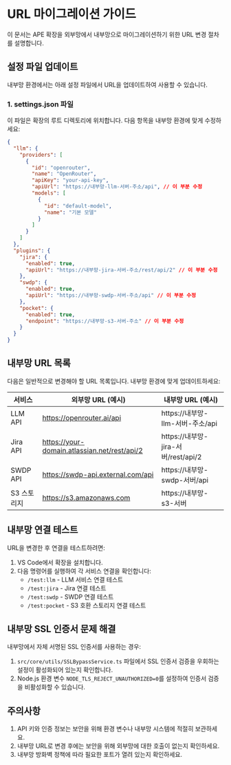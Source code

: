 # URL 마이그레이션 가이드

이 문서는 APE 확장을 외부망에서 내부망으로 마이그레이션하기 위한 URL 변경 절차를 설명합니다.

## 설정 파일 업데이트

내부망 환경에서는 아래 설정 파일에서 URL을 업데이트하여 사용할 수 있습니다.

### 1. settings.json 파일

이 파일은 확장의 루트 디렉토리에 위치합니다. 다음 항목을 내부망 환경에 맞게 수정하세요:

```json
{
  "llm": {
    "providers": [
      {
        "id": "openrouter",
        "name": "OpenRouter",
        "apiKey": "your-api-key",
        "apiUrl": "https://내부망-llm-서버-주소/api", // 이 부분 수정
        "models": [
          {
            "id": "default-model",
            "name": "기본 모델"
          }
        ]
      }
    ]
  },
  "plugins": {
    "jira": {
      "enabled": true,
      "apiUrl": "https://내부망-jira-서버-주소/rest/api/2" // 이 부분 수정
    },
    "swdp": {
      "enabled": true,
      "apiUrl": "https://내부망-swdp-서버-주소/api" // 이 부분 수정
    },
    "pocket": {
      "enabled": true,
      "endpoint": "https://내부망-s3-서버-주소" // 이 부분 수정
    }
  }
}
```

## 내부망 URL 목록

다음은 일반적으로 변경해야 할 URL 목록입니다. 내부망 환경에 맞게 업데이트하세요:

| 서비스 | 외부망 URL (예시) | 내부망 URL (예시) |
|-------|----------------|----------------|
| LLM API | https://openrouter.ai/api | https://내부망-llm-서버-주소/api |
| Jira API | https://your-domain.atlassian.net/rest/api/2 | https://내부망-jira-서버/rest/api/2 |
| SWDP API | https://swdp-api.external.com/api | https://내부망-swdp-서버/api |
| S3 스토리지 | https://s3.amazonaws.com | https://내부망-s3-서버 |

## 내부망 연결 테스트

URL을 변경한 후 연결을 테스트하려면:

1. VS Code에서 확장을 설치합니다.
2. 다음 명령어를 실행하여 각 서비스 연결을 확인합니다:
   - `/test:llm` - LLM 서비스 연결 테스트
   - `/test:jira` - Jira 연결 테스트 
   - `/test:swdp` - SWDP 연결 테스트
   - `/test:pocket` - S3 호환 스토리지 연결 테스트

## 내부망 SSL 인증서 문제 해결

내부망에서 자체 서명된 SSL 인증서를 사용하는 경우:

1. `src/core/utils/SSLBypassService.ts` 파일에서 SSL 인증서 검증을 우회하는 설정이 활성화되어 있는지 확인합니다.
2. Node.js 환경 변수 `NODE_TLS_REJECT_UNAUTHORIZED=0`를 설정하여 인증서 검증을 비활성화할 수 있습니다.

## 주의사항

1. API 키와 인증 정보는 보안을 위해 환경 변수나 내부망 시스템에 적절히 보관하세요.
2. 내부망 URL로 변경 후에는 보안을 위해 외부망에 대한 호출이 없는지 확인하세요.
3. 내부망 방화벽 정책에 따라 필요한 포트가 열려 있는지 확인하세요.